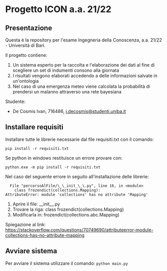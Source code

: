 # Progetto ICON a.a. 21/22

## Presentazione
Questa è la repository per l'esame Ingegneria della Conoscenza, a.a. 21/22 - Università di Bari.

Il progetto contiene:

1. Un sistema esperto per la raccolta e l'elaborazione dei dati al fine di scegliere un set di indumenti consono alla giornata
2. I risultati vengono elaborati accedendo a delle informazioni salvate in un'ontologia
3. Nel caso di una emergenza meteo viene calcolata la probabilità di prendersi un malanno attraverso una rete bayesiana

Studente:
* De Cosmis Ivan, 716486, i.decosmis@studenti.uniba.it

## Installare requisiti
Installare tutte le librerie necessarie dal file requisiti.txt con il comando:

```pip install -r requisiti.txt```

Se python in windows restituisce un errore provare con:

```python.exe -m pip install -r requisiti.txt```

Nel caso del seguente errore in seguito all'installazione delle librerie:
```
  File "percorsoAlFile/\_\_init_\_\.py", line 16, in <module>
    class frozendict(collections.Mapping):
AttributeError: module 'collections' has no attribute 'Mapping'
```

1. Aprire il file: \_\_init_\_\.py
2. Trovare la riga: class frozendict(collections.Mapping)
3. Modificarla in: frozendict(collections.abc.Mapping)

Spiegazione al link: https://stackoverflow.com/questions/70749690/attributeerror-module-collections-has-no-attribute-mapping

## Avviare sistema
  Per avviare il sistema utilizzare il comando:
  ```python main.py```

